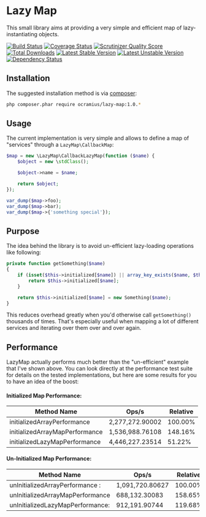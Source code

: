 # Lazy Map

This small library aims at providing a very simple and efficient map of lazy-instantiating objects.

[![Build Status](https://travis-ci.org/Ocramius/LazyMap.png?branch=master)](https://travis-ci.org/Ocramius/LazyMap)
[![Coverage Status](https://coveralls.io/repos/Ocramius/LazyMap/badge.png?branch=master)](https://coveralls.io/r/Ocramius/LazyMap)
[![Scrutinizer Quality Score](https://scrutinizer-ci.com/g/Ocramius/LazyMap/badges/quality-score.png?s=7b727f09ad4fe0ff092312a85eec8999e2e3e120)](https://scrutinizer-ci.com/g/Ocramius/LazyMap/)
[![Total Downloads](https://poser.pugx.org/ocramius/lazy-map/downloads.png)](https://packagist.org/packages/ocramius/lazy-map)
[![Latest Stable Version](https://poser.pugx.org/ocramius/lazy-map/v/stable.png)](https://packagist.org/packages/ocramius/lazy-map)
[![Latest Unstable Version](https://poser.pugx.org/ocramius/lazy-map/v/unstable.png)](https://packagist.org/packages/ocramius/lazy-map)
[![Dependency Status](https://www.versioneye.com/php/ocramius:lazy-map/dev-master/badge.png)](https://www.versioneye.com/php/ocramius:lazy-map/dev-master)

## Installation

The suggested installation method is via [composer](https://getcomposer.org/):

```sh
php composer.phar require ocramius/lazy-map:1.0.*
```

## Usage

The current implementation is very simple and allows to define a map of "services" through a
`LazyMap\CallbackMap`:

```php
$map = new \LazyMap\CallbackLazyMap(function ($name) {
    $object = new \stdClass();

    $object->name = $name;

    return $object;
});

var_dump($map->foo);
var_dump($map->bar);
var_dump($map->{'something special'});
```

## Purpose

The idea behind the library is to avoid un-efficient lazy-loading operations like following:

```php
private function getSomething($name)
{
    if (isset($this->initialized[$name]) || array_key_exists($name, $this->initialized)) {
        return $this->initialized[$name];
    }

    return $this->initialized[$name] = new Something($name);
}
```

This reduces overhead greatly when you'd otherwise call `getSomething()` thousands of times.
That's especially useful when mapping a lot of different services and iterating over them
over and over again.

## Performance

LazyMap actually performs much better than the "un-efficient" example that I've shown above.
You can look directly at the performance test suite for details on the tested implementations,
but here are some results for you to have an idea of the boost:

#### Initialized Map Performance:

|Method Name                     |Ops/s          |Relative|
|--------------------------------|---------------|--------|
|initializedArrayPerformance     |2,277,272.90002|100.00% |
|initializedArrayMapPerformance  |1,536,988.76108|148.16% |
|initializedLazyMapPerformance   |4,446,227.23514|51.22%  |


#### Un-Initialized Map Performance:

|Method Name                     |Ops/s          |Relative|
|--------------------------------|---------------|--------|
|unInitializedArrayPerformance : |1,091,720.80627|100.00% |
|unInitializedArrayMapPerformance|688,132.30083  |158.65% |
|unInitializedLazyMapPerformance:|912,191.90744  |119.68% |

